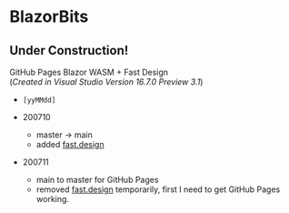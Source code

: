 # BlazorBits
## Under Construction!

GitHub Pages Blazor WASM + Fast Design
<br />(_Created in Visual Studio Version 16.7.0 Preview 3.1_)

- `[yyMMdd]`

- 200710
    - master -> main
    - added [fast.design](https://fast.design)

- 200711
    - main to master for GitHub Pages
    - removed [fast.design](https://fast.design) temporarily, first I need to get GitHub Pages working.

